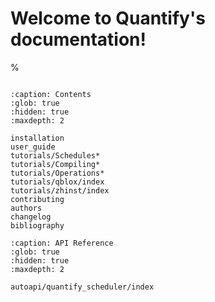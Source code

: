 # Welcome to Quantify's documentation!

%

```{include} readme.md
```

```{toctree}
:caption: Contents
:glob: true
:hidden: true
:maxdepth: 2

installation
user_guide
tutorials/Schedules*
tutorials/Compiling*
tutorials/Operations*
tutorials/qblox/index
tutorials/zhinst/index
contributing
authors
changelog
bibliography
```

```{toctree}
:caption: API Reference
:glob: true
:hidden: true
:maxdepth: 2

autoapi/quantify_scheduler/index
```
